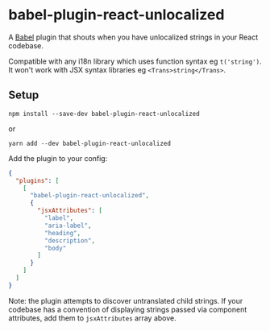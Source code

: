 # babel-plugin-react-unlocalized

A [Babel](http://babeljs.io) plugin that shouts when you have unlocalized strings in your React codebase.

Compatible with any i18n library which uses function syntax eg `t('string')`. It won't work with JSX syntax libraries eg `<Trans>string</Trans>`.

## Setup

```
npm install --save-dev babel-plugin-react-unlocalized
```

or

```
yarn add --dev babel-plugin-react-unlocalized
```

Add the plugin to your config:

```json
{
  "plugins": [
    [
      "babel-plugin-react-unlocalized",
      {
        "jsxAttributes": [
          "label",
          "aria-label",
          "heading",
          "description",
          "body"
        ]
      }
    ]
  ]
}
```

Note: the plugin attempts to discover untranslated child strings. If your codebase has a convention of displaying strings passed via component attributes, add them to `jsxAttributes` array above.

